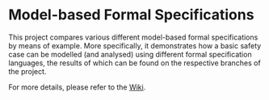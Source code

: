 # Model-based Formal Specifications
This project compares various different model-based formal specifications by means of example. More specifically, it demonstrates how a basic safety case can be modelled (and analysed) using different formal specification languages, the results of which can be found on the respective branches of the project.

For more details, please refer to the [Wiki](https://github.com/nlsfung/ModelBasedSpecifications/wiki).
